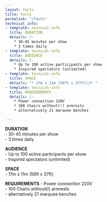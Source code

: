 ```yaml
---
layout: facts
title: Facts
permalink: "/facts"
technical_info:
- template: tecnical-info
  title: DURATION
  details: |-
    * 30-45 minutes per show
    * 3 times daily
- template: tecnical-info
  title: AUDIENCE
  details: |-
    * Up to 100 active participants per show
    * Inspired spectators (unlimited)
- template: tecnical-info
  title: SPACE
  details: "* 17m x 11m (56ft x 37ft)\n* "
- template: tecnical-info
  title: REQUIREMENTS
  details: |-
    * Power connection 220V
    * 100 Chairs without(!) armrests
    * alternatively 21 marquee benches

---
```

**DURATION**  
\- 30-45 minutes per show  
\- 3 times daily

**AUDIENCE**  
\- Up to 100 active participants per show  
\- Inspired spectators (unlimited)

**SPACE**  
\- 17m x 11m (56ft x 37ft)

**REQUIREMENTS**
\- Power connection 220V  
\- 100 Chairs without(!) armrests  
\- alternatively 21 marquee benches